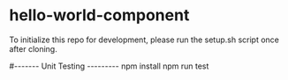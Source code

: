 # hello-world-component

To initialize this repo for development, please run the setup.sh script once
after cloning.


#------- Unit Testing ---------
npm install
npm run test
